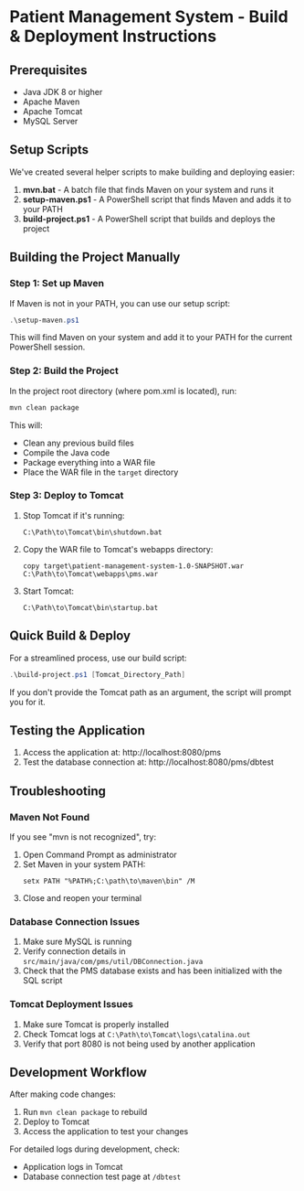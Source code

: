# Patient Management System - Build & Deployment Instructions

## Prerequisites
- Java JDK 8 or higher
- Apache Maven
- Apache Tomcat
- MySQL Server

## Setup Scripts
We've created several helper scripts to make building and deploying easier:

1. **mvn.bat** - A batch file that finds Maven on your system and runs it
2. **setup-maven.ps1** - A PowerShell script that finds Maven and adds it to your PATH
3. **build-project.ps1** - A PowerShell script that builds and deploys the project

## Building the Project Manually

### Step 1: Set up Maven
If Maven is not in your PATH, you can use our setup script:

```powershell
.\setup-maven.ps1
```

This will find Maven on your system and add it to your PATH for the current PowerShell session.

### Step 2: Build the Project
In the project root directory (where pom.xml is located), run:

```powershell
mvn clean package
```

This will:
- Clean any previous build files
- Compile the Java code
- Package everything into a WAR file
- Place the WAR file in the `target` directory

### Step 3: Deploy to Tomcat
1. Stop Tomcat if it's running:
   ```
   C:\Path\to\Tomcat\bin\shutdown.bat
   ```

2. Copy the WAR file to Tomcat's webapps directory:
   ```
   copy target\patient-management-system-1.0-SNAPSHOT.war C:\Path\to\Tomcat\webapps\pms.war
   ```

3. Start Tomcat:
   ```
   C:\Path\to\Tomcat\bin\startup.bat
   ```

## Quick Build & Deploy
For a streamlined process, use our build script:

```powershell
.\build-project.ps1 [Tomcat_Directory_Path]
```

If you don't provide the Tomcat path as an argument, the script will prompt you for it.

## Testing the Application
1. Access the application at: http://localhost:8080/pms
2. Test the database connection at: http://localhost:8080/pms/dbtest

## Troubleshooting

### Maven Not Found
If you see "mvn is not recognized", try:
1. Open Command Prompt as administrator
2. Set Maven in your system PATH:
   ```
   setx PATH "%PATH%;C:\path\to\maven\bin" /M
   ```
3. Close and reopen your terminal

### Database Connection Issues
1. Make sure MySQL is running
2. Verify connection details in `src/main/java/com/pms/util/DBConnection.java`
3. Check that the PMS database exists and has been initialized with the SQL script

### Tomcat Deployment Issues
1. Make sure Tomcat is properly installed
2. Check Tomcat logs at `C:\Path\to\Tomcat\logs\catalina.out`
3. Verify that port 8080 is not being used by another application

## Development Workflow
After making code changes:
1. Run `mvn clean package` to rebuild
2. Deploy to Tomcat
3. Access the application to test your changes

For detailed logs during development, check:
- Application logs in Tomcat
- Database connection test page at `/dbtest` 